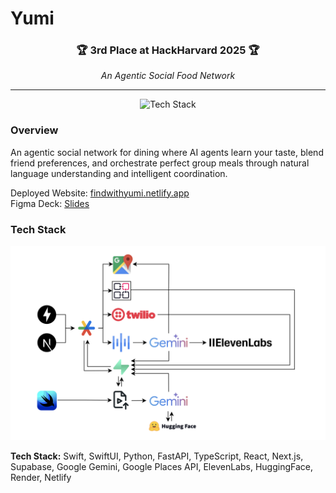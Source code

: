 # Yumi

<div align="center">
  <h3>🏆 3rd Place at HackHarvard 2025 🏆</h3>
  <p><em>An Agentic Social Food Network</em></p>
</div>

---

<div align="center">
  <img src="Yumi_Demo.gif" alt="Tech Stack" />
</div>

### Overview
An agentic social network for dining where AI agents learn your taste, blend friend preferences, and orchestrate perfect group meals through natural language understanding and intelligent coordination.

Deployed Website: [findwithyumi.netlify.app](https://findwithyumi.netlify.app/) \
Figma Deck: [Slides](https://www.figma.com/slides/Ow9o0zbgZ2FhKydvVrlrPD/Untitled?node-id=29-18&t=e91GSp6WS6YBLS8f-1) 


### Tech Stack
<div align="center">
  <img src="Yumi_Tech_Stack.png" alt="Tech Stack" />
</div>

**Tech Stack:** Swift, SwiftUI, Python, FastAPI, TypeScript, React, Next.js, Supabase, Google Gemini, Google Places API, ElevenLabs, HuggingFace, Render, Netlify


